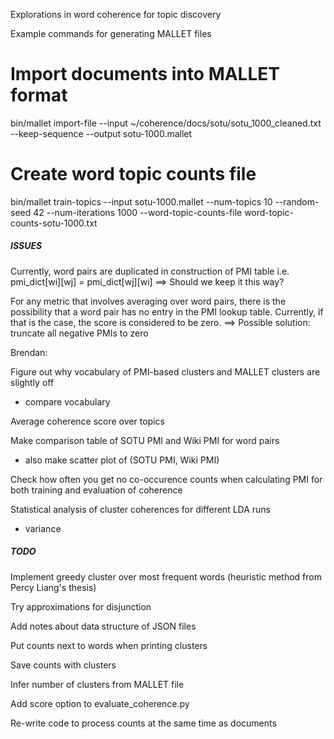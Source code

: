 Explorations in word coherence for topic discovery

Example commands for generating MALLET files

# Import documents into MALLET format
bin/mallet import-file --input ~/coherence/docs/sotu/sotu_1000_cleaned.txt --keep-sequence --output sotu-1000.mallet

# Create word topic counts file
bin/mallet train-topics --input sotu-1000.mallet --num-topics 10 --random-seed 42 --num-iterations 1000 --word-topic-counts-file word-topic-counts-sotu-1000.txt

##### ISSUES #####

Currently, word pairs are duplicated in construction of PMI table
i.e. pmi_dict[wi][wj] = pmi_dict[wj][wi]
 ==> Should we keep it this way?

For any metric that involves averaging over word pairs,
there is the possibility that a word pair has no entry
in the PMI lookup table.
Currently, if that is the case, the score is considered to be zero.
 ==> Possible solution: truncate all negative PMIs to zero 

Brendan:

Figure out why vocabulary of PMI-based clusters and MALLET clusters
are slightly off
 - compare vocabulary

Average coherence score over topics

Make comparison table of SOTU PMI and Wiki PMI for word pairs
- also make scatter plot of (SOTU PMI, Wiki PMI)

Check how often you get no co-occurence counts when calculating PMI
for both training and evaluation of coherence

Statistical analysis of cluster coherences for different LDA runs
- variance

##### TODO #####

Implement greedy cluster over most frequent words
(heuristic method from Percy Liang's thesis)

Try approximations for disjunction

Add notes about data structure of JSON files

Put counts next to words when printing clusters

Save counts with clusters

Infer number of clusters from MALLET file

Add score option to evaluate_coherence.py

Re-write code to process counts at the same time as documents
